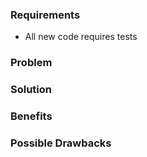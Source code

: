 ### Requirements

* All new code requires tests

### Problem

<!-- Describe the reason/problem for this PR. -->

### Solution

<!-- Describe your changes. -->

### Benefits

<!-- What benefits will be realized by the code change? -->

### Possible Drawbacks

<!-- What are the possible side-effects or negative impacts of the code change? -->